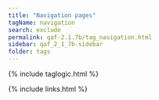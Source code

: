 ```yaml
---
title: "Navigation pages"
tagName: navigation
search: exclude
permalink: qaf-2.1.7b/tag_navigation.html
sidebar: qaf_2_1_7b-sidebar
folder: tags
---
```

{% include taglogic.html %}

{% include links.html %}
